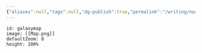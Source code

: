 ```yaml
---
{"aliases":null,"tags":null,"dg-publish":true,"permalink":"/writing/narrative/locations/interactive-map/","dgPassFrontmatter":true}
---
```


```leaflet
id: galaxymap
image: [[Map.png]]
defaultZoom: 8
height: 100%
```
